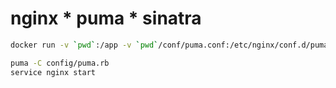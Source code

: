 # nginx * puma * sinatra

```bash
docker run -v `pwd`:/app -v `pwd`/conf/puma.conf:/etc/nginx/conf.d/puma.conf -p 80:80 -it puma_sinatra bash

puma -C config/puma.rb
service nginx start

```

